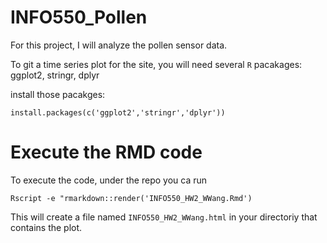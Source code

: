 # INFO550_Pollen

For this project, I will analyze the pollen sensor data.

To git a time series plot for the site, you will need several `R` pacakages: ggplot2, stringr, dplyr

install those pacakges:
```{r}
install.packages(c('ggplot2','stringr','dplyr'))
```

# Execute the RMD code

To execute the code, under the repo you ca run

```
Rscript -e "rmarkdown::render('INFO550_HW2_WWang.Rmd')
```

This will create a file named `INFO550_HW2_WWang.html` in your directoriy that contains the plot.
